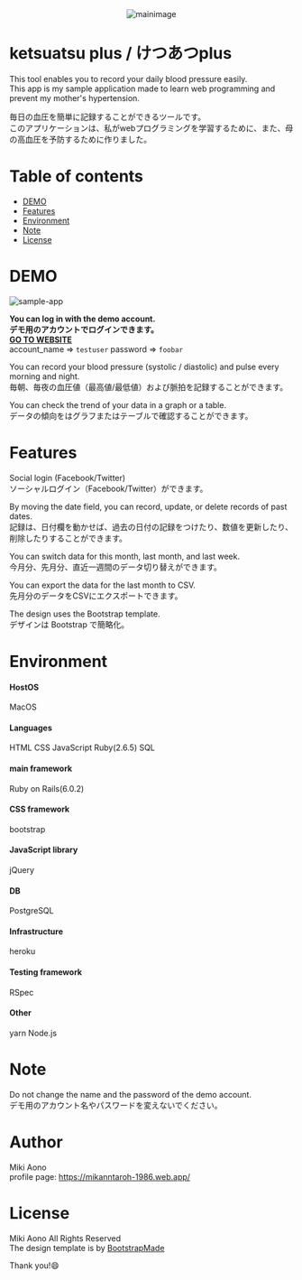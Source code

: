 <div align="center">
<img src="https://user-images.githubusercontent.com/46390084/81195153-6f49f280-8ff8-11ea-93f1-4ae22e28a4f8.png" alt="mainimage" title="mainimage">
</div>  


# ketsuatsu plus / けつあつplus
This tool enables you to record your daily blood pressure easily.  
This app is my sample application made to learn web programming and prevent my mother's hypertension.  

毎日の血圧を簡単に記録することができるツールです。  
このアプリケーションは、私がwebプログラミングを学習するために、また、母の高血圧を予防するために作りました。  

# Table of contents
* [DEMO](#DEMO)
* [Features](#Features)
* [Environment](#Environment)
* [Note](#Note)
* [License](#License)

# DEMO

![sample-app](https://user-images.githubusercontent.com/46390084/81194677-e632bb80-8ff7-11ea-87a9-9c88d353f7c0.gif)   


**You can log in with the demo account.**  
**デモ用のアカウントでログインできます。**  
[**GO TO WEBSITE**](https://mikanntaroh-ketsuatsu.herokuapp.com/)  
account_name => `testuser` password => `foobar`  

You can record your blood pressure (systolic / diastolic) and pulse every morning and night.  
毎朝、毎夜の血圧値（最高値/最低値）および脈拍を記録することができます。  

You can check the trend of your data in a graph or a table.  
データの傾向をはグラフまたはテーブルで確認することができます。  

# Features
Social login (Facebook/Twitter)  
ソーシャルログイン（Facebook/Twitter）ができます。  

By moving the date field, you can record, update, or delete records of past dates.  
記録は、日付欄を動かせば、過去の日付の記録をつけたり、数値を更新したり、削除したりすることができます。  

You can switch data for this month, last month, and last week.  
今月分、先月分、直近一週間のデータ切り替えができます。  

You can export the data for the last month to CSV.  
先月分のデータをCSVにエクスポートできます。  

The design uses the Bootstrap template.  
デザインは Bootstrap で簡略化。  


# Environment
#### HostOS
MacOS
#### Languages
HTML CSS JavaScript Ruby(2.6.5) SQL
#### main framework
Ruby on Rails(6.0.2)
#### CSS framework
bootstrap
#### JavaScript library
jQuery
#### DB
PostgreSQL
#### Infrastructure
heroku
#### Testing framework
RSpec
#### Other
yarn Node.js


# Note
Do not change the name and the password of the demo account.  
デモ用のアカウント名やパスワードを変えないでください。  

# Author
Miki Aono  
profile page: https://mikanntaroh-1986.web.app/

# License
Miki Aono All Rights Reserved  
The design template is  by [BootstrapMade](https://bootstrapmade.com/)  

Thank you!:smile:
